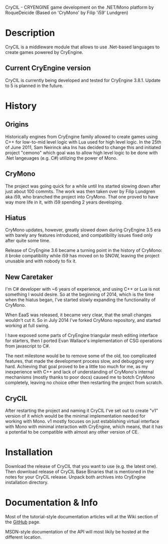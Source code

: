 CryCIL - CRYENGINE game development on the .NET/Mono platform
	by RoqueDeicide (Based on 'CryMono' by Filip 'i59' Lundgren)

# Description
CryCIL is a middleware module that allows to use .Net-based languages to create games powered by CryEngine.
## Current CryEngine version
CryCIL is currently being developed and tested for CryEngine 3.8.1. Update to 5 is planned in the future.

# History
## Origins
Historically engines from CryEngine family allowed to create games using C++ for low-to-mid level logic with Lua used for high level logic. In the 25th of June 2011, Sam Neirinck aka Ins has decided to change this and initiated project "cemono" which goal was to allow high level logic to be done with .Net langeuages (e.g. C#) utilizing the power of Mono.
## CryMono
The project was going quick for a while until Ins started slowing down after just about 100 commits. The work was then taken over by Filip Lundgren aka i59, who branched the project into CryMono. That one proved to have way more life in it, with i59 spending 2 years developing.
## Hiatus
CryMono updates, however, greatly slowed down during CryEngine 3.5 era with barely any features introduced, and compatibility issues fixed only after quite some time.

Release of CryEngine 3.6 became a turning point in the history of CryMono: it broke compatibility while i59 has moved on to SNOW, leaving the project unusable and with nobody to fix it.
## New Caretaker
I'm C# developer with ~6 years of experience, and using C++ or Lua is not something I would desire. So at the beginning of 2014, which is the time when the hiatus began, I've started slowly expanding the functionality of CryMono.

When EaaS was released, it became very clear, that the small changes wouldn't cut it. So in July 2014 I've forked CryMono repository, and started working at full swing.

I have exposed some parts of CryEngine triangular mesh editing interface for starters, then I ported Evan Wallace's implementation of CSG operations from javascript to C#.

The next milestone would be to remove some of the old, too complicated features, that made the development process slow, and debugging very hard. Achieving that goal proved to be a little too much for me, as my inexperience with C++ and lack of understanding of CryMono's internal mechanisms (mostly thanks to poor docs) caused me to botch CryMono completely, leaving no choice other then restarting the project from scratch.
## CryCIL
After restarting the project and naming it CryCIL I've set out to create "v1" version of it which would be the minimal implementation needed for working with Mono. v1 mostly focuses on just establishing virtual interface with Mono with minimal interaction with CryEngine, which means, that it has a potential to be compatible with almost any other version of CE.
# Installation
Download the release of CryCIL that you want to use (e.g. the latest one). Then download release of CryCIL Base Binaries that is mentioned in the notes for your CryCIL release. Unpack both archives into CryEngine installation directory.
# Documentation & Info
Most of the tutorial-style documentation articles will at the Wiki section of the <a href="https://github.com/RoqueDeicide/CryCIL/">GitHub</a> page.

MSDN-style documentation of the API will most likily be hosted at the different location.
